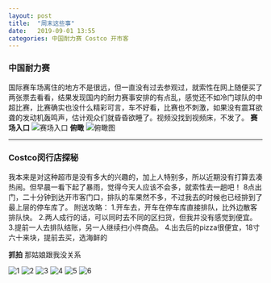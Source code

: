 ```yaml
---
layout: post
title:  "周末这些事"
date:   2019-09-01 13:55
categories: 中国耐力赛 Costco 开市客
---
```

### 中国耐力赛
国际赛车场离住的地方不是很远，但一直没有过去参观过，就索性在网上随便买了两张票去看看，结果发现国内的耐力赛事安排的有点乱，感觉还不如冷门球队的中超比赛，比赛确实也没什么精彩可言，车不好看，比赛也不刺激，如果没有震耳欲聋的发动机轰鸣声，估计观众们就昏昏欲睡了。视频没找到视频床，不发了。
**赛场入口**
![赛场入口](https://ws1.sinaimg.cn/mw690/6e1d9ee5ly1g6ldkqz0gnj23402c01kz.jpg)
**俯瞰**
![俯瞰图](https://ws1.sinaimg.cn/mw690/6e1d9ee5ly1g6le0jywonj23402c0b2c.jpg)
_ _ _
### Costco闵行店探秘

我本来是对这种超市是没有多大的兴趣的，加上人特别多，所以近期没有打算去凑热闹。但早晨一看下起了暴雨，觉得今天人应该不会多，就索性去一趟吧！
8点出门，二十分钟到达开市客门口，排队的车果然不多，不过我去的时候也已经排到了最上层的停车库了。
附送攻略：
1.开车去，开车在停车库直接排队，比外边散客排队快。
2.两人成行的话，可以同时去不同的区扫货，但我并没有感觉到便宜。
3.提前一人去排队结账，另一人继续扫小件商品。
4.出去后的pizza很便宜，18寸六十来块，提前去买，选海鲜的

**抓拍**
那姑娘跟我没关系

![1](https://ws1.sinaimg.cn/mw690/6e1d9ee5ly1g6ldgsn3jxj22c0340b2a.jpg)
![2](https://ws1.sinaimg.cn/mw690/6e1d9ee5ly1g6ldyzor9tj22c0340b29.jpg)
![3](https://ws1.sinaimg.cn/mw690/6e1d9ee5ly1g6ldz7r2f7j22c0340npd.jpg)
![4](https://ws1.sinaimg.cn/mw690/6e1d9ee5ly1g6ldzjrq3bj22c03407wi.jpg)
![5](https://ws1.sinaimg.cn/mw690/6e1d9ee5ly1g6ldzqyfgkj23402c0x6q.jpg)
![6](https://ws1.sinaimg.cn/mw690/6e1d9ee5ly1g6le01t7a0j23402c0qv6.jpg)




